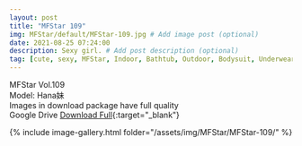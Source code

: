 ```yaml
---
layout: post
title: "MFStar 109"
img: MFStar/default/MFStar-109.jpg # Add image post (optional)
date: 2021-08-25 07:24:00
description: Sexy girl. # Add post description (optional)
tag: [cute, sexy, MFStar, Indoor, Bathtub, Outdoor, Bodysuit, Underwear, Cosplay, Big Tits, Tattoo, CHINAGIRLS]
---
```

MFStar Vol.109  
Model: Hana妹   
Images in download package have full quality                    
Google Drive [Download Full](https://ouo.io/qRQySk){:target="_blank"}

{% include image-gallery.html folder="/assets/img/MFStar/MFStar-109/" %}
